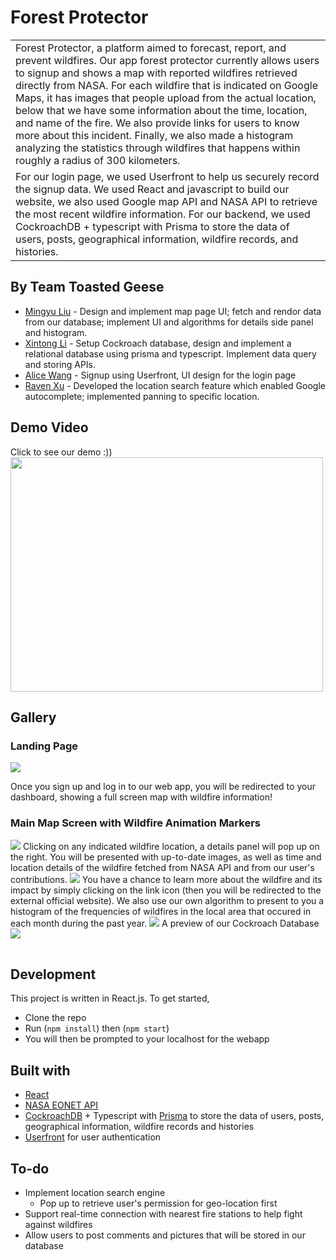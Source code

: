 # Forest Protector
<table>
<tr>
<td>
  Forest Protector, a platform aimed to forecast, report, and prevent wildfires.
Our app forest protector currently allows users to signup and shows a map with reported wildfires retrieved directly from NASA. For each wildfire that is indicated on Google Maps, it has images that people upload from the actual location, below that we have some information about the time, location, and name of the fire. We also provide links for users to know more about this incident. Finally, we also made a histogram analyzing the statistics through wildfires that happens within roughly a radius of 300 kilometers.
</td>
</tr>
<tr>
<td>
For our login page, we used Userfront to help us securely record the signup data. We used React and javascript to build our website, we also used Google map API and NASA API to retrieve the most recent wildfire information. For our backend, we used CockroachDB + typescript with Prisma to store the data of users, posts, geographical information, wildfire records, and histories.
</td>
</tr>
</table>

## By Team Toasted Geese
* [Mingyu Liu](https://github.com/mingyuliuu) - Design and implement map page UI; fetch and rendor data from our database; implement UI and algorithms for details side panel and histogram.
* [Xintong Li](https://github.com/XintongLi1) - Setup Cockroach database, design and implement a relational database using prisma and typescript. Implement data query and storing APIs.
* [Alice Wang](https://github.com/alicewangzm) - Signup using Userfront, UI design for the login page
* [Raven Xu](https://github.com/RavenXu1122) - Developed the location search feature which enabled Google autocomplete; implemented panning to specific location.

## Demo Video
Click to see our demo :))  
[<img src="https://user-images.githubusercontent.com/59714584/187078384-2feaa977-e434-4371-9b36-b7f9612313ce.png" width=500 height=375>](https://www.youtube.com/watch?v=WRgjL2Rb_es&feature=youtu.be)

## Gallery
### Landing Page
<img src="https://user-images.githubusercontent.com/59714584/187076685-5f6cb1ab-f183-44a9-8a37-405e16dd528b.png">
 
Once you sign up and log in to our web app, you will be redirected to your dashboard, showing a full screen map with wildfire information!  

### Main Map Screen with Wildfire Animation Markers
<table>
 <tr>
  <img src="https://user-images.githubusercontent.com/59714584/187076849-3c3b55cf-ad49-4379-9b2b-ef68c77f26c3.png">
 </tr>
 <tr>
  Clicking on any indicated wildfire location, a details panel will pop up on the right. You will be presented with up-to-date images, as well as time and location details of the wildfire fetched from NASA API and from our user's contributions. 
 </tr>
 <tr>
   <img src="https://user-images.githubusercontent.com/59714584/187076998-475cdd94-d1f0-435a-a499-4a18b681db3a.png">
 </tr>
 <tr>
  You have a chance to learn more about the wildfire and its impact by simply clicking on the link icon (then you will be redirected to the external official website). We also use our own algorithm to present to you a histogram of the frequencies of wildfires in the local area that occured in each month during the past year.
 </tr>
 <tr>
   <img src="https://user-images.githubusercontent.com/59714584/187077650-85624818-565e-4078-95c6-9ad206add3c4.jpeg">
 </tr>
 <tr>
   A preview of our Cockroach Database
 </tr>
 <tr>
   <img src="https://user-images.githubusercontent.com/59714584/187077895-5c75ad65-d235-4872-a153-297b99b0064a.png">
 </tr>
</table>
  
## Development
This project is written in React.js. To get started,
* Clone the repo
* Run (`npm install`) then (`npm start`)
* You will then be prompted to your localhost for the webapp

## Built with 

- [React](https://reactjs.org)
- [NASA EONET API](https://eonet.gsfc.nasa.gov/docs/v2.1#categoriesAPI)
- [CockroachDB](https://www.cockroachlabs.com) + Typescript with [Prisma](https://www.prisma.io) to store the data of users, posts, geographical information, wildfire records and histories
- [Userfront](https://userfront.com) for user authentication

## To-do
* Implement location search engine
  * Pop up to retrieve user's permission for geo-location first
* Support real-time connection with nearest fire stations to help fight against wildfires
* Allow users to post comments and pictures that will be stored in our database

